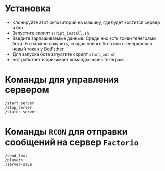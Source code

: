# Установка
- Клонируйте этот репозиторий на машину, где будет хостится сервер и бот.
- Запустите скрипт `script_install.sh`
- Введите зарпашиваемые данные. Среди них есть токен телеграмм бота. Его можно получить, создав нового бота или сгенерировав новый токен у [BotFather](https://telegram.me/BotFather).
- Для запуска бота запустите скрипт `start_bot.sh`
- Бот работает и принимает команды через телеграм.

# Команды для управления сервером

`/start_server`  
`/stop_server`  
`/status_server`  

# Команды `RCON`  для отправки сообщений на сервер `Factorio`

`/send_text`  
`/players`   
`/server-save`
